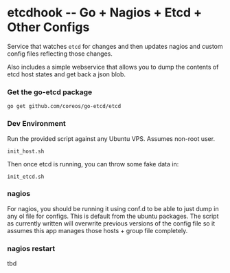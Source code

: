 # etcdhook -- Go + Nagios + Etcd + Other Configs

Service that watches `etcd` for changes and then updates nagios and custom config files reflecting those changes.

Also includes a simple webservice that allows you to dump the contents of etcd host states and get back a json blob.

### Get the go-etcd package

    go get github.com/coreos/go-etcd/etcd

### Dev Environment

Run the provided script against any Ubuntu VPS.  Assumes non-root user.

    init_host.sh

Then once etcd is running, you can throw some fake data in:
  
    init_etcd.sh

### nagios 

For nagios, you should be running it using conf.d to be able to just dump in any ol file for configs.  This is default from the ubuntu packages.  The script as currently written will overwrite previous versions of the config file so it assumes this app manages those hosts + group file completely.

### nagios restart

tbd
